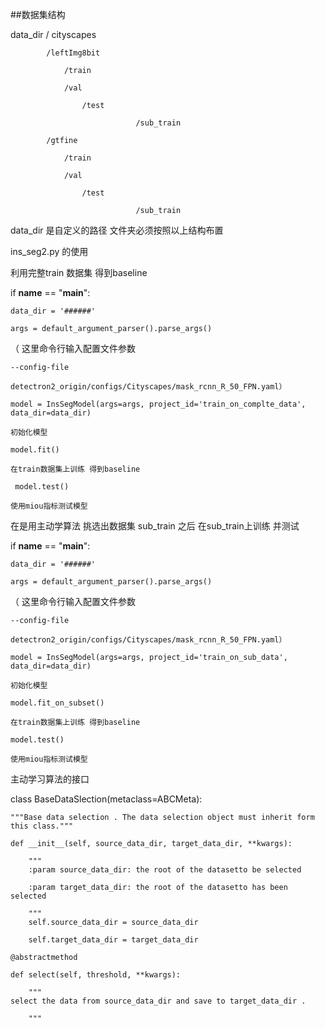 
##数据集结构 



data_dir / cityscapes

			/leftImg8bit
			
				/train
				
				/val
				
			        /test
				
                                /sub_train           
				
 			/gtfine                        
			
				/train
				
				/val
				
			        /test
				
                                /sub_train     
				
				
data_dir  是自定义的路径  文件夹必须按照以上结构布置

ins_seg2.py 的使用

利用完整train 数据集 得到baseline

if __name__ == "__main__":

    data_dir = '######'   
    
    args = default_argument_parser().parse_args()
    
   （ 这里命令行输入配置文件参数 
   
    --config-file
    
    detectron2_origin/configs/Cityscapes/mask_rcnn_R_50_FPN.yaml）
    
    model = InsSegModel(args=args, project_id='train_on_complte_data', data_dir=data_dir)
    
    初始化模型
    
    model.fit()
    
    在train数据集上训练 得到baseline
    
     model.test()
     
    使用miou指标测试模型
    
	
在是用主动学算法 挑选出数据集 sub_train 之后 在sub_train上训练 并测试
  
   if __name__ == "__main__":
   
    data_dir = '######'   
    
    args = default_argument_parser().parse_args()
    
   （ 这里命令行输入配置文件参数 
   
    --config-file
    
    detectron2_origin/configs/Cityscapes/mask_rcnn_R_50_FPN.yaml）
    
    model = InsSegModel(args=args, project_id='train_on_sub_data', data_dir=data_dir)
    
    初始化模型
    
    model.fit_on_subset()
    
    在train数据集上训练 得到baseline
    
    model.test()
    
    使用miou指标测试模型
    
    
   主动学习算法的接口 
   
   class BaseDataSlection(metaclass=ABCMeta):
   
    """Base data selection . The data selection object must inherit form this class."""
    
    def __init__(self, source_data_dir, target_data_dir, **kwargs):
    
        """
        :param source_data_dir: the root of the datasetto be selected
	
        :param target_data_dir: the root of the datasetto has been selected
	
        """
        self.source_data_dir = source_data_dir
	
        self.target_data_dir = target_data_dir
	
    @abstractmethod
    
    def select(self, threshold, **kwargs):
    
        """
	select the data from source_data_dir and save to target_data_dir .

        """
  













